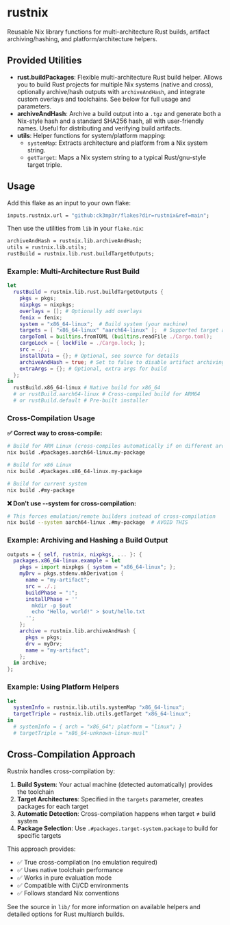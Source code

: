 # rustnix

Reusable Nix library functions for multi-architecture Rust builds, artifact archiving/hashing, and platform/architecture helpers.

## Provided Utilities

- **rust.buildPackages**: Flexible multi-architecture Rust build helper. Allows you to build Rust projects for multiple Nix systems (native and cross), optionally archive/hash outputs with `archiveAndHash`, and integrate custom overlays and toolchains. See below for full usage and parameters.
- **archiveAndHash**: Archive a build output into a `.tgz` and generate both a Nix-style hash and a standard SHA256 hash, all with user-friendly names. Useful for distributing and verifying build artifacts.
- **utils**: Helper functions for system/platform mapping:
  - `systemMap`: Extracts architecture and platform from a Nix system string.
  - `getTarget`: Maps a Nix system string to a typical Rust/gnu-style target triple.

## Usage

Add this flake as an input to your own flake:

```nix
inputs.rustnix.url = "github:ck3mp3r/flakes?dir=rustnix&ref=main";
```

Then use the utilities from `lib` in your `flake.nix`:

```nix
archiveAndHash = rustnix.lib.archiveAndHash;
utils = rustnix.lib.utils;
rustBuild = rustnix.lib.rust.buildTargetOutputs;
```

### Example: Multi-Architecture Rust Build

```nix
let
  rustBuild = rustnix.lib.rust.buildTargetOutputs {
    pkgs = pkgs;
    nixpkgs = nixpkgs;
    overlays = []; # Optionally add overlays
    fenix = fenix;
    system = "x86_64-linux";  # Build system (your machine)
    targets = [ "x86_64-linux" "aarch64-linux" ];  # Supported target architectures
    cargoToml = builtins.fromTOML (builtins.readFile ./Cargo.toml);
    cargoLock = { lockFile = ./Cargo.lock; };
    src = ./.;
    installData = {}; # Optional, see source for details
    archiveAndHash = true; # Set to false to disable artifact archiving
    extraArgs = {}; # Optional, extra args for build
  };
in
  rustBuild.x86_64-linux # Native build for x86_64
  # or rustBuild.aarch64-linux # Cross-compiled build for ARM64
  # or rustBuild.default # Pre-built installer
```

### Cross-Compilation Usage

**✅ Correct way to cross-compile:**
```bash
# Build for ARM Linux (cross-compiles automatically if on different architecture)
nix build .#packages.aarch64-linux.my-package

# Build for x86 Linux
nix build .#packages.x86_64-linux.my-package

# Build for current system
nix build .#my-package
```

**❌ Don't use --system for cross-compilation:**
```bash
# This forces emulation/remote builders instead of cross-compilation
nix build --system aarch64-linux .#my-package  # AVOID THIS
```

### Example: Archiving and Hashing a Build Output

```nix
outputs = { self, rustnix, nixpkgs, ... }: {
  packages.x86_64-linux.example = let
    pkgs = import nixpkgs { system = "x86_64-linux"; };
    myDrv = pkgs.stdenv.mkDerivation {
      name = "my-artifact";
      src = ./.;
      buildPhase = ":";
      installPhase = ''
        mkdir -p $out
        echo "Hello, world!" > $out/hello.txt
      '';
    };
    archive = rustnix.lib.archiveAndHash {
      pkgs = pkgs;
      drv = myDrv;
      name = "my-artifact";
    };
  in archive;
};
```

### Example: Using Platform Helpers

```nix
let
  systemInfo = rustnix.lib.utils.systemMap "x86_64-linux";
  targetTriple = rustnix.lib.utils.getTarget "x86_64-linux";
in
  # systemInfo = { arch = "x86_64"; platform = "linux"; }
  # targetTriple = "x86_64-unknown-linux-musl"
```

## Cross-Compilation Approach

Rustnix handles cross-compilation by:

1. **Build System**: Your actual machine (detected automatically) provides the toolchain
2. **Target Architectures**: Specified in the `targets` parameter, creates packages for each target
3. **Automatic Detection**: Cross-compilation happens when target ≠ build system
4. **Package Selection**: Use `.#packages.target-system.package` to build for specific targets

This approach provides:
- ✅ True cross-compilation (no emulation required)
- ✅ Uses native toolchain performance 
- ✅ Works in pure evaluation mode
- ✅ Compatible with CI/CD environments
- ✅ Follows standard Nix conventions

See the source in `lib/` for more information on available helpers and detailed options for Rust multiarch builds.
